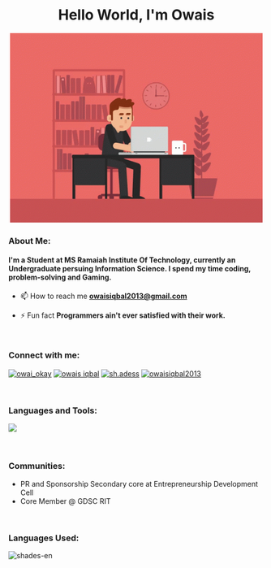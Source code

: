 <h1 align="center">Hello World, I'm Owais</h1>
<div align="center">
<img src="programmer.gif" alt="gif" />
 </div>

<h3><b>About Me:</b></h3>
<h4>I'm a Student at MS Ramaiah Institute Of Technology, currently an Undergraduate persuing Information Science. I spend my time coding, problem-solving and Gaming.</h4>

- 📫 How to reach me **owaisiqbal2013@gmail.com**

- ⚡ Fun fact **Programmers ain't ever satisfied with their work.**
<br>
<h3 align="left">Connect with me:</h3>
<p align="left">
<a href="https://twitter.com/owai_okay" target="blank"><img align="center" src="https://raw.githubusercontent.com/rahuldkjain/github-profile-readme-generator/master/src/images/icons/Social/twitter.svg" alt="owai_okay" height="30" width="40" /></a>
<a href="https://www.linkedin.com/in/owais-iqbal-3a3363225/" target="blank"><img align="center" src="https://raw.githubusercontent.com/rahuldkjain/github-profile-readme-generator/master/src/images/icons/Social/linked-in-alt.svg" alt="owais iqbal" height="30" width="40" /></a>
<a href="https://instagram.com/sh.adess" target="blank"><img align="center" src="https://raw.githubusercontent.com/rahuldkjain/github-profile-readme-generator/master/src/images/icons/Social/instagram.svg" alt="sh.adess" height="30" width="40" /></a>
<a href="https://www.hackerrank.com/owaisiqbal2013" target="blank"><img align="center" src="https://raw.githubusercontent.com/rahuldkjain/github-profile-readme-generator/master/src/images/icons/Social/hackerrank.svg" alt="owaisiqbal2013" height="30" width="40" /></a>
</p>
<br>
<h3 align="left">Languages and Tools:</h3>
<!-- <p align="left"> <a href="https://getbootstrap.com" target="_blank" rel="noreferrer"> <img src="https://raw.githubusercontent.com/devicons/devicon/master/icons/bootstrap/bootstrap-plain-wordmark.svg" alt="bootstrap" width="40" height="40"/> </a> <a href="https://www.cprogramming.com/" target="_blank" rel="noreferrer"> <img src="https://raw.githubusercontent.com/devicons/devicon/master/icons/c/c-original.svg" alt="c" width="40" height="40"/> </a> <a href="https://www.w3schools.com/cpp/" target="_blank" rel="noreferrer"> <img src="https://raw.githubusercontent.com/devicons/devicon/master/icons/cplusplus/cplusplus-original.svg" alt="cplusplus" width="40" height="40"/> </a> <a href="https://www.w3schools.com/css/" target="_blank" rel="noreferrer"> <img src="https://raw.githubusercontent.com/devicons/devicon/master/icons/css3/css3-original-wordmark.svg" alt="css3" width="40" height="40"/> </a> <a href="https://flask.palletsprojects.com/" target="_blank" rel="noreferrer"> <img src="https://www.vectorlogo.zone/logos/pocoo_flask/pocoo_flask-icon.svg" alt="flask" width="40" height="40"/> </a> <a href="https://git-scm.com/" target="_blank" rel="noreferrer"> <img src="https://www.vectorlogo.zone/logos/git-scm/git-scm-icon.svg" alt="git" width="40" height="40"/> </a> <a href="https://www.w3.org/html/" target="_blank" rel="noreferrer"> <img src="https://raw.githubusercontent.com/devicons/devicon/master/icons/html5/html5-original-wordmark.svg" alt="html5" width="40" height="40"/> </a> <a href="https://www.java.com" target="_blank" rel="noreferrer"> <img src="https://raw.githubusercontent.com/devicons/devicon/master/icons/java/java-original.svg" alt="java" width="40" height="40"/> </a> 
<a href="https://developer.mozilla.org/en-US/docs/Web/JavaScript" target="_blank" rel="noreferrer"> <img src="https://raw.githubusercontent.com/devicons/devicon/master/icons/javascript/javascript-original.svg" alt="javascript" width="40" height="40"/> </a> 
<a href="https://jquery.com/" target="_blank" rel="noreferrer"> <img src="https://icons-for-free.com/iconfiles/png/512/develop+framework+javascript+jquery+language+programming+icon-1320165728873801388.png" alt="jquery" width="40" height="40"/> </a>
<a href="https://www.linux.org/" target="_blank" rel="noreferrer"> <img src="https://raw.githubusercontent.com/devicons/devicon/master/icons/linux/linux-original.svg" alt="linux" width="40" height="40"/> </a> <a href="https://www.mongodb.com/" target="_blank" rel="noreferrer"> <img src="https://raw.githubusercontent.com/devicons/devicon/master/icons/mongodb/mongodb-original-wordmark.svg" alt="mongodb" width="40" height="40"/> </a> <a href="https://nodejs.org" target="_blank" rel="noreferrer"> <img src="https://raw.githubusercontent.com/devicons/devicon/master/icons/nodejs/nodejs-original-wordmark.svg" alt="nodejs" width="40" height="40"/> </a> <a href="https://www.python.org" target="_blank" rel="noreferrer"> <img src="https://raw.githubusercontent.com/devicons/devicon/master/icons/python/python-original.svg" alt="python" width="40" height="40"/> </a> <a href="https://www.qt.io/" target="_blank" rel="noreferrer"> <img src="https://upload.wikimedia.org/wikipedia/commons/0/0b/Qt_logo_2016.svg" alt="qt" width="40" height="40"/> </a>  -->

<a href="https://www.docker.com/" target="_blank" rel="noreferrer"><img src="https://skillicons.dev/icons?i=git,kubernetes,docker,c,vim" /></a> 
<!-- <a href="https://www.mongodb.com/" target="_blank" rel="noreferrer"></a> 
<a href="https://www.mongodb.com/" target="_blank" rel="noreferrer"></a> 
<a href="https://www.mongodb.com/" target="_blank" rel="noreferrer"></a> 
<a href="https://www.mongodb.com/" target="_blank" rel="noreferrer"></a>  -->
<!-- </p> -->
<br>
<h3>Communities:</h3>
<ul>
  <li>PR and Sponsorship Secondary core at Entrepreneurship Development Cell</li>
 <li>Core Member @ GDSC RIT</li>
</ul>
<br>
<h3> Languages Used: </h3>
<p><img src="https://github-readme-stats.vercel.app/api/top-langs?username=shades-en&show_icons=true&locale=en&layout=compact" alt="shades-en" /></p>
